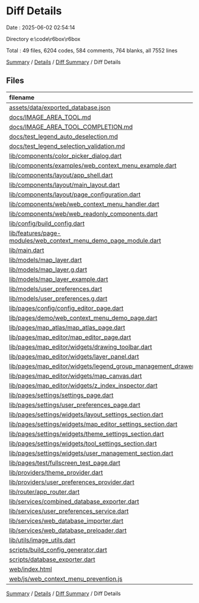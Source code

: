# Diff Details

Date : 2025-06-02 02:54:14

Directory e:\\code\\r6box\\r6box

Total : 49 files,  6204 codes, 584 comments, 764 blanks, all 7552 lines

[Summary](results.md) / [Details](details.md) / [Diff Summary](diff.md) / Diff Details

## Files
| filename | language | code | comment | blank | total |
| :--- | :--- | ---: | ---: | ---: | ---: |
| [assets/data/exported\_database.json](/assets/data/exported_database.json) | JSON | 371 | 0 | 0 | 371 |
| [docs/IMAGE\_AREA\_TOOL.md](/docs/IMAGE_AREA_TOOL.md) | Markdown | 115 | 0 | 29 | 144 |
| [docs/IMAGE\_AREA\_TOOL\_COMPLETION.md](/docs/IMAGE_AREA_TOOL_COMPLETION.md) | Markdown | 84 | 0 | 24 | 108 |
| [docs/test\_legend\_auto\_deselection.md](/docs/test_legend_auto_deselection.md) | Markdown | 60 | 0 | 15 | 75 |
| [docs/test\_legend\_selection\_validation.md](/docs/test_legend_selection_validation.md) | Markdown | 56 | 0 | 22 | 78 |
| [lib/components/color\_picker\_dialog.dart](/lib/components/color_picker_dialog.dart) | Dart | 546 | 38 | 70 | 654 |
| [lib/components/examples/web\_context\_menu\_example.dart](/lib/components/examples/web_context_menu_example.dart) | Dart | 208 | 5 | 10 | 223 |
| [lib/components/layout/app\_shell.dart](/lib/components/layout/app_shell.dart) | Dart | 3 | 0 | 0 | 3 |
| [lib/components/layout/main\_layout.dart](/lib/components/layout/main_layout.dart) | Dart | -1 | 0 | 0 | -1 |
| [lib/components/layout/page\_configuration.dart](/lib/components/layout/page_configuration.dart) | Dart | 0 | 0 | 1 | 1 |
| [lib/components/web/web\_context\_menu\_handler.dart](/lib/components/web/web_context_menu_handler.dart) | Dart | 184 | 15 | 20 | 219 |
| [lib/components/web/web\_readonly\_components.dart](/lib/components/web/web_readonly_components.dart) | Dart | -3 | 0 | 0 | -3 |
| [lib/config/build\_config.dart](/lib/config/build_config.dart) | Dart | 3 | 1 | 1 | 5 |
| [lib/features/page-modules/web\_context\_menu\_demo\_page\_module.dart](/lib/features/page-modules/web_context_menu_demo_page_module.dart) | Dart | 24 | 1 | 9 | 34 |
| [lib/main.dart](/lib/main.dart) | Dart | 6 | 7 | 2 | 15 |
| [lib/models/map\_layer.dart](/lib/models/map_layer.dart) | Dart | 63 | 1 | 3 | 67 |
| [lib/models/map\_layer.g.dart](/lib/models/map_layer.g.dart) | Dart | 11 | 0 | 0 | 11 |
| [lib/models/map\_layer\_example.dart](/lib/models/map_layer_example.dart) | Dart | 70 | 7 | 9 | 86 |
| [lib/models/user\_preferences.dart](/lib/models/user_preferences.dart) | Dart | -4 | -3 | -6 | -13 |
| [lib/models/user\_preferences.g.dart](/lib/models/user_preferences.g.dart) | Dart | 4 | 0 | 1 | 5 |
| [lib/pages/config/config\_editor\_page.dart](/lib/pages/config/config_editor_page.dart) | Dart | 7 | 0 | 1 | 8 |
| [lib/pages/demo/web\_context\_menu\_demo\_page.dart](/lib/pages/demo/web_context_menu_demo_page.dart) | Dart | 330 | 7 | 19 | 356 |
| [lib/pages/map\_atlas/map\_atlas\_page.dart](/lib/pages/map_atlas/map_atlas_page.dart) | Dart | 13 | 0 | 1 | 14 |
| [lib/pages/map\_editor/map\_editor\_page.dart](/lib/pages/map_editor/map_editor_page.dart) | Dart | 596 | 111 | 114 | 821 |
| [lib/pages/map\_editor/widgets/drawing\_toolbar.dart](/lib/pages/map_editor/widgets/drawing_toolbar.dart) | Dart | 840 | 37 | 38 | 915 |
| [lib/pages/map\_editor/widgets/layer\_panel.dart](/lib/pages/map_editor/widgets/layer_panel.dart) | Dart | 741 | 129 | 127 | 997 |
| [lib/pages/map\_editor/widgets/legend\_group\_management\_drawer.dart](/lib/pages/map_editor/widgets/legend_group_management_drawer.dart) | Dart | 80 | 21 | 14 | 115 |
| [lib/pages/map\_editor/widgets/map\_canvas.dart](/lib/pages/map_editor/widgets/map_canvas.dart) | Dart | 1,159 | 189 | 187 | 1,535 |
| [lib/pages/map\_editor/widgets/z\_index\_inspector.dart](/lib/pages/map_editor/widgets/z_index_inspector.dart) | Dart | 4 | 0 | 0 | 4 |
| [lib/pages/settings/settings\_page.dart](/lib/pages/settings/settings_page.dart) | Dart | -41 | 0 | 0 | -41 |
| [lib/pages/settings/user\_preferences\_page.dart](/lib/pages/settings/user_preferences_page.dart) | Dart | 17 | 0 | 1 | 18 |
| [lib/pages/settings/widgets/layout\_settings\_section.dart](/lib/pages/settings/widgets/layout_settings_section.dart) | Dart | 8 | 1 | 1 | 10 |
| [lib/pages/settings/widgets/map\_editor\_settings\_section.dart](/lib/pages/settings/widgets/map_editor_settings_section.dart) | Dart | -138 | -4 | -14 | -156 |
| [lib/pages/settings/widgets/theme\_settings\_section.dart](/lib/pages/settings/widgets/theme_settings_section.dart) | Dart | -10 | 0 | 0 | -10 |
| [lib/pages/settings/widgets/tool\_settings\_section.dart](/lib/pages/settings/widgets/tool_settings_section.dart) | Dart | 257 | 2 | 11 | 270 |
| [lib/pages/settings/widgets/user\_management\_section.dart](/lib/pages/settings/widgets/user_management_section.dart) | Dart | 392 | 0 | 29 | 421 |
| [lib/pages/test/fullscreen\_test\_page.dart](/lib/pages/test/fullscreen_test_page.dart) | Dart | -3 | 0 | 0 | -3 |
| [lib/providers/theme\_provider.dart](/lib/providers/theme_provider.dart) | Dart | 36 | 0 | 1 | 37 |
| [lib/providers/user\_preferences\_provider.dart](/lib/providers/user_preferences_provider.dart) | Dart | 30 | 2 | 5 | 37 |
| [lib/router/app\_router.dart](/lib/router/app_router.dart) | Dart | 3 | 2 | 2 | 7 |
| [lib/services/combined\_database\_exporter.dart](/lib/services/combined_database_exporter.dart) | Dart | 8 | 0 | 0 | 8 |
| [lib/services/user\_preferences\_service.dart](/lib/services/user_preferences_service.dart) | Dart | 36 | 8 | 9 | 53 |
| [lib/services/web\_database\_importer.dart](/lib/services/web_database_importer.dart) | Dart | 3 | 0 | 0 | 3 |
| [lib/services/web\_database\_preloader.dart](/lib/services/web_database_preloader.dart) | Dart | 1 | 0 | 1 | 2 |
| [lib/utils/image\_utils.dart](/lib/utils/image_utils.dart) | Dart | 0 | 0 | 2 | 2 |
| [scripts/build\_config\_generator.dart](/scripts/build_config_generator.dart) | Dart | 2 | 0 | 0 | 2 |
| [scripts/database\_exporter.dart](/scripts/database_exporter.dart) | Dart | 10 | 0 | 0 | 10 |
| [web/index.html](/web/index.html) | HTML | 1 | 1 | 0 | 2 |
| [web/js/web\_context\_menu\_prevention.js](/web/js/web_context_menu_prevention.js) | JavaScript | 22 | 6 | 5 | 33 |

[Summary](results.md) / [Details](details.md) / [Diff Summary](diff.md) / Diff Details